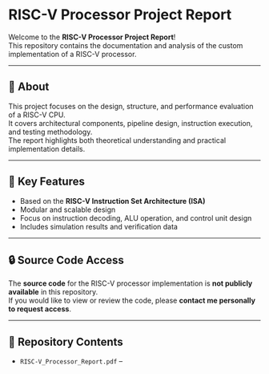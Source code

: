 # RISC-V Processor Project Report

Welcome to the **RISC-V Processor Project Report**!  
This repository contains the documentation and analysis of the custom implementation of a RISC-V processor.

---

## 📘 About

This project focuses on the design, structure, and performance evaluation of a RISC-V CPU.  
It covers architectural components, pipeline design, instruction execution, and testing methodology.  
The report highlights both theoretical understanding and practical implementation details.

---

## 🧠 Key Features

- Based on the **RISC-V Instruction Set Architecture (ISA)**  
- Modular and scalable design  
- Focus on instruction decoding, ALU operation, and control unit design  
- Includes simulation results and verification data

---

## 🔒 Source Code Access

The **source code** for the RISC-V processor implementation is **not publicly available** in this repository.  
If you would like to view or review the code, please **contact me personally to request access**.

---

## 📄 Repository Contents

- `RISC-V_Processor_Report.pdf` –
